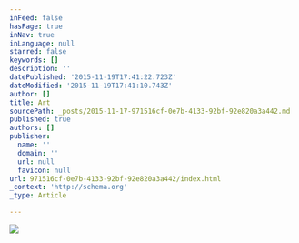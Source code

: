 ```yaml
---
inFeed: false
hasPage: true
inNav: true
inLanguage: null
starred: false
keywords: []
description: ''
datePublished: '2015-11-19T17:41:22.723Z'
dateModified: '2015-11-19T17:41:10.743Z'
author: []
title: Art
sourcePath: _posts/2015-11-17-971516cf-0e7b-4133-92bf-92e820a3a442.md
published: true
authors: []
publisher:
  name: ''
  domain: ''
  url: null
  favicon: null
url: 971516cf-0e7b-4133-92bf-92e820a3a442/index.html
_context: 'http://schema.org'
_type: Article

---
```

![](https://the-grid-user-content.s3-us-west-2.amazonaws.com/f641588c-cbfb-4873-85ef-a5b6b73ed400.jpg)

#